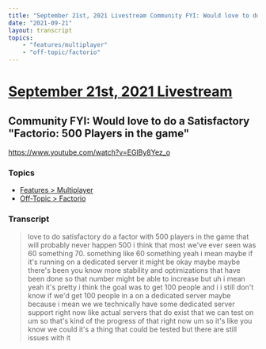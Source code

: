 ```yaml
---
title: "September 21st, 2021 Livestream Community FYI: Would love to do a Satisfactory \"Factorio: 500 Players in the game\""
date: "2021-09-21"
layout: transcript
topics:
    - "features/multiplayer"
    - "off-topic/factorio"
---
```

# [September 21st, 2021 Livestream](../2021-09-21.md)
## Community FYI: Would love to do a Satisfactory "Factorio: 500 Players in the game"
https://www.youtube.com/watch?v=EGlBy8Yez_o

### Topics
* [Features > Multiplayer](../topics/features/multiplayer.md)
* [Off-Topic > Factorio](../topics/off-topic/factorio.md)

### Transcript

> love to do satisfactory do a factor with 500 players in the game that will probably never happen 500 i think that most we've ever seen was 60 something 70. something like 60 something yeah i mean maybe if it's running on a dedicated server it might be okay maybe maybe there's been you know more stability and optimizations that have been done so that number might be able to increase but uh i mean yeah it's pretty i think the goal was to get 100 people and i i still don't know if we'd get 100 people in a on a dedicated server maybe because i mean we we technically have some dedicated server support right now like actual servers that do exist that we can test on um so that's kind of the progress of that right now um so it's like you know we could it's a thing that could be tested but there are still issues with it
